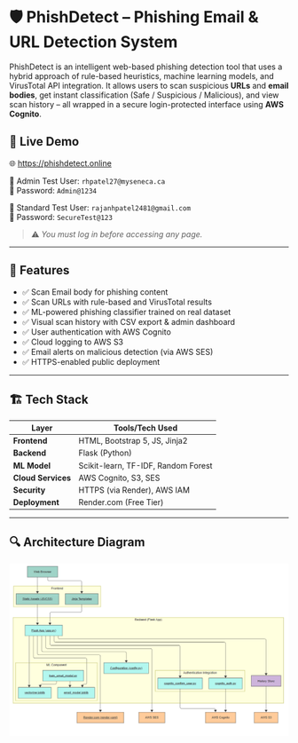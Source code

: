 # 🛡️ PhishDetect – Phishing Email & URL Detection System

PhishDetect is an intelligent web-based phishing detection tool that uses a hybrid approach of rule-based heuristics, machine learning models, and VirusTotal API integration. It allows users to scan suspicious **URLs** and **email bodies**, get instant classification (Safe / Suspicious / Malicious), and view scan history – all wrapped in a secure login-protected interface using **AWS Cognito**.

## 🔗 Live Demo

🌐 https://phishdetect.online  

👤 Admin Test User: `rhpatel27@myseneca.ca`  
🔑 Password: `Admin@1234` 

👤 Standard Test User: `rajanhpatel2481@gmail.com`  
🔑 Password: `SecureTest@123`  


> ⚠️ *You must log in before accessing any page.*

---

## 🧩 Features

- ✅ Scan Email body for phishing content
- ✅ Scan URLs with rule-based and VirusTotal results
- ✅ ML-powered phishing classifier trained on real dataset
- ✅ Visual scan history with CSV export & admin dashboard
- ✅ User authentication with AWS Cognito
- ✅ Cloud logging to AWS S3
- ✅ Email alerts on malicious detection (via AWS SES)
- ✅ HTTPS-enabled public deployment

---

## 🏗️ Tech Stack

| Layer            | Tools/Tech Used |
|------------------|-----------------|
| **Frontend**     | HTML, Bootstrap 5, JS, Jinja2 |
| **Backend**      | Flask (Python) |
| **ML Model**     | Scikit-learn, TF-IDF, Random Forest |
| **Cloud Services** | AWS Cognito, S3, SES |
| **Security**     | HTTPS (via Render), AWS IAM |
| **Deployment**   | Render.com (Free Tier) |

---

## 🔍 Architecture Diagram

![🔍Architecture Diagram](https://github.com/PatelRajan-2481/PhishDetect/blob/main/Architecture%20Diagram.png)


